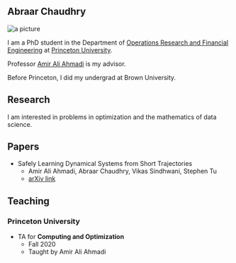 ## Abraar Chaudhry

![a picture](https://chaudhrya.github.io//images/picture.jpg "a picture")

I am a PhD student in the Department of [Operations Research and Financial Engineering](https://orfe.princeton.edu/) at [Princeton University](https://www.princeton.edu/).

Professor [Amir Ali Ahmadi](http://aaa.princeton.edu/) is my advisor.

Before Princeton, I did my undergrad at Brown University.

## Research

I am interested in problems in optimization and the mathematics of data science.

## Papers

- Safely Learning Dynamical Systems from Short Trajectories
  - Amir Ali Ahmadi, Abraar Chaudhry, Vikas Sindhwani, Stephen Tu
  - [arXiv link](https://arxiv.org/abs/2011.12257)

## Teaching

### Princeton University

- TA for **Computing and Optimization**
  - Fall 2020
  - Taught by Amir Ali Ahmadi

